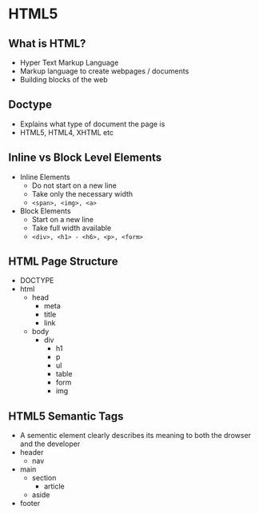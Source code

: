# HTML5

## What is HTML?

- Hyper Text Markup Language
- Markup language to create webpages / documents
- Building blocks of the web

## Doctype

- Explains what type of document the page is
- HTML5, HTML4, XHTML etc

## Inline vs Block Level Elements

- Inline Elements
  - Do not start on a new line
  - Take only the necessary width
  - `<span>, <img>, <a>`
- Block Elements
  - Start on a new line
  - Take full width available
  - `<div>, <h1> - <h6>, <p>, <form>`

## HTML Page Structure

- DOCTYPE
- html
  - head
    - meta
    - title
    - link
  - body
    - div 
      - h1
      - p
      - ul
      - table
      - form
      - img

## HTML5 Semantic Tags

- A sementic element clearly describes its meaning to both the drowser and the developer
- header
  - nav
- main
  - section
    - article
  - aside
- footer
